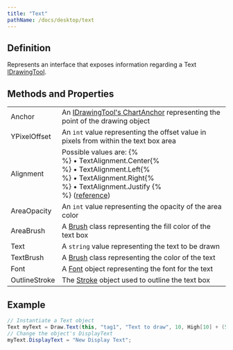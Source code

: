 ```yaml
---
title: "Text"
pathName: /docs/desktop/text
---
```


## Definition

Represents an interface that exposes information regarding a Text [IDrawingTool](/docs/desktop/idrawingtool).

## Methods and Properties

|  |  |
| --- | --- |
| Anchor | An [IDrawingTool's ChartAnchor](/docs/desktop/idrawingtool#chartanchor) representing the point of the drawing object |
| YPixelOffset | An `int` value representing the offset value in pixels from within the text box area |
| Alignment | Possible values are: {% <br> %} &bull; TextAlignment.Center{% <br> %} &bull; TextAlignment.Left{% <br> %} &bull; TextAlignment.Right{% <br> %} &bull; TextAlignment.Justify {% <br> %} ([reference](https://msdn.microsoft.com/en-us/library/system.windows.textalignment(v=vs.110).aspx)) |
| AreaOpacity | An `int` value representing the opacity of the area color |
| AreaBrush | A [Brush](http://msdn.microsoft.com/en-us/library/system.windows.media.brush(v=vs.110).aspx) class representing the fill color of the text box |
| Text | A `string` value representing the text to be drawn |
| TextBrush | A [Brush](http://msdn.microsoft.com/en-us/library/system.windows.media.brush(v=vs.110).aspx) class representing the color of the text |
| Font | A [Font](http://msdn.microsoft.com/en-us/library/system.drawing.font_members(v=vs.90).aspx) object representing the font for the text |
| OutlineStroke | The [Stroke](/docs/desktop/stroke_class) object used to outline the text box |

## Example

```csharp
// Instantiate a Text object
Text myText = Draw.Text(this, "tag1", "Text to draw", 10, High[10] + (5 * TickSize), Brushes.Black);
// Change the object's DisplayText
myText.DisplayText = "New Display Text";
```


